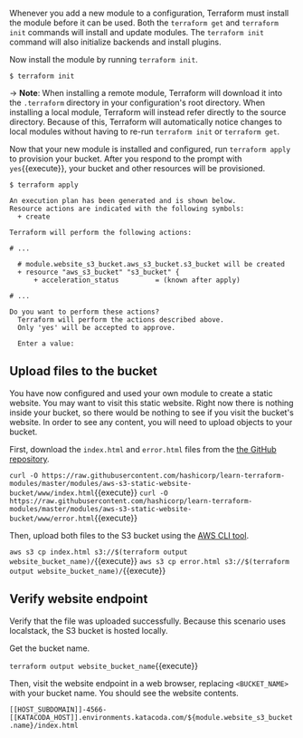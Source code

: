 
Whenever you add a new module to a configuration, Terraform must install the
module before it can be used. Both the `terraform get` and `terraform init`
commands will install and update modules. The `terraform init` command will also
initialize backends and install plugins.

Now install the module by running `terraform init`.

```shell-session
$ terraform init
```


-> **Note**: When installing a remote module, Terraform will download it into
the `.terraform` directory in your configuration's root directory. When
installing a local module, Terraform will instead refer directly to the source
directory. Because of this, Terraform will automatically notice changes to
local modules without having to re-run `terraform init` or `terraform get`.

Now that your new module is installed and configured, run `terraform apply` to
provision your bucket. After you respond to the prompt with `yes`{{execute}}, 
your bucket and other resources will be provisioned.

```shell-session
$ terraform apply

An execution plan has been generated and is shown below.
Resource actions are indicated with the following symbols:
  + create

Terraform will perform the following actions:

# ...

  # module.website_s3_bucket.aws_s3_bucket.s3_bucket will be created
  + resource "aws_s3_bucket" "s3_bucket" {
      + acceleration_status         = (known after apply)

# ...

Do you want to perform these actions?
  Terraform will perform the actions described above.
  Only 'yes' will be accepted to approve.

  Enter a value:
```

## Upload files to the bucket

You have now configured and used your own module to create a static website. You
may want to visit this static website. Right now there is nothing inside your
bucket, so there would be nothing to see if you visit the bucket's website. In
order to see any content, you will need to upload objects to your bucket. 

First, download the `index.html` and `error.html` files from the [the GitHub
repository](https://github.com/hashicorp/learn-terraform-modules/tree/master/modules/aws-s3-static-website-bucket/www).

`curl -O https://raw.githubusercontent.com/hashicorp/learn-terraform-modules/master/modules/aws-s3-static-website-bucket/www/index.html`{{execute}}
`curl -O https://raw.githubusercontent.com/hashicorp/learn-terraform-modules/master/modules/aws-s3-static-website-bucket/www/error.html`{{execute}}

Then, upload both files to the S3 bucket using the [AWS CLI tool](https://aws.amazon.com/cli/).

`aws s3 cp index.html s3://$(terraform output website_bucket_name)/`{{execute}}
`aws s3 cp error.html s3://$(terraform output website_bucket_name)/`{{execute}}

## Verify website endpoint

Verify that the file was uploaded successfully. Because this scenario uses
localstack, the S3 bucket is hosted locally.

Get the bucket name.

`terraform output website_bucket_name`{{execute}}

Then, visit the website endpoint in a web browser, replacing `<BUCKET_NAME>` 
with your bucket name. You should see the website contents.

`[[HOST_SUBDOMAIN]]-4566-[[KATACODA_HOST]].environments.katacoda.com/${module.website_s3_bucket.name}/index.html`
